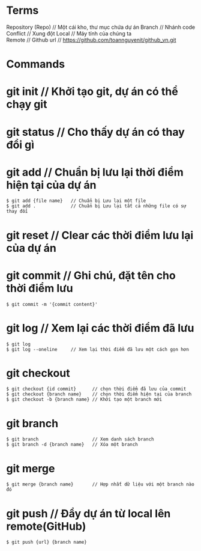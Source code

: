 # Terms
Repository (Repo)   // Một cái kho, thư mục chứa dự án
Branch              // Nhánh code
Conflict            // Xung đột
Local               // Máy tính của chúng ta    
Remote              // Github
url                 // https://github.com/toannguyenit/github_vn.git

# Commands
# git init              // Khởi tạo git, dự án có thể chạy git
# git status            // Cho thấy dự án có thay đổi gì
# git add               // Chuẩn bị lưu lại thời điểm hiện tại của dự án
    $ git add {file name}   // Chuẩn bị Lưu lại một file
    $ git add .             // Chuẩn bị Lưu lại tất cả những file có sự thay đổi
# git reset             // Clear các thời điểm lưu lại của dự án
# git commit            // Ghi chú, đặt tên cho thời điểm lưu
    $ git commit -m '{commit content}'
# git log               // Xem lại các thời điểm đã lưu
    $ git log
    $ git log --oneline     // Xem lại thời điểm đã lưu một cách gọn hơn
# git checkout          
    $ git checkout {id commit}      // chọn thời điểm đã lưu của commit
    $ git checkout {branch name}    // chọn thời điểm hiện tại của branch 
    $ git checkout -b {branch name} // Khởi tạo một branch mới    
# git branch
    $ git branch                    // Xem danh sách branch
    $ git branch -d {branch name}   // Xóa một branch 
# git merge 
    $ git merge {branch name}       // Hợp nhất dữ liệu với một branch nào đó
# git push              // Đẩy dự án từ local lên remote(GitHub)
    $ git push {url} {branch name}
